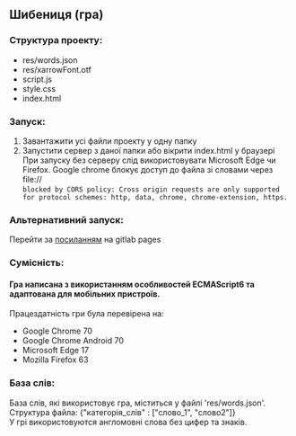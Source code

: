 Шибениця (гра)
------
### Структура проекту:
* res/words.json
* res/xarrowFont.otf 
* script.js
* style.css
* index.html

### Запуск:
1) Завантажити усi файли проекту у одну папку
2) Запустити сервер з даної папки або вікрити index.html у браузері  
При запуску без серверу слід використовувати Microsoft Edge чи Firefox. Google chrome блокує доступ до файла зі словами через file://  
 `blocked by CORS policy: Cross origin requests are only supported for protocol schemes: http, data, chrome, chrome-extension, https.`

### Альтернативний запуск:
Перейти за [посиланням](https://antonnnnn13.gitlab.io/hangman/) на gitlab pages

### Cумiснiсть:
#### Гра написана з використанням особливостей ECMAScript6 та адаптована для мобiльних пристроїв.
Працездатнiсть гри була перевiрена на:
* Google Chrome 70
* Google Chrome Android 70
* Microsoft Edge 17
* Mozilla Firefox 63

### База слiв:
База слiв, якi використовує гра, мicтиться у файлi 'res/words.json'.  
Структура файла: {"категорiя_слiв" : ["слово_1", "слово2"]}  
У грi використовуются англомовнi слова без цифер та знакiв.